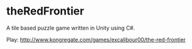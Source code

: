 # theRedFrontier
A tile based puzzle game written in Unity using C#.

Play: http://www.kongregate.com/games/excalibour00/the-red-frontier

